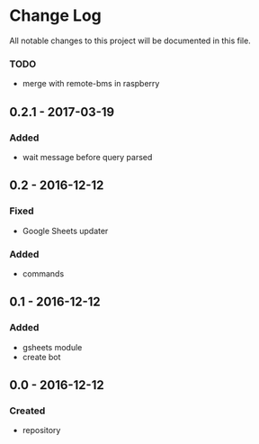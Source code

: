 # Change Log
All notable changes to this project will be documented in this file.


### TODO
- merge with remote-bms in raspberry

## 0.2.1 - 2017-03-19

### Added
- wait message before query parsed

## 0.2 - 2016-12-12

### Fixed
- Google Sheets updater

### Added
- commands


## 0.1 - 2016-12-12

### Added
- gsheets module
- create bot

## 0.0 - 2016-12-12

### Created
- repository
